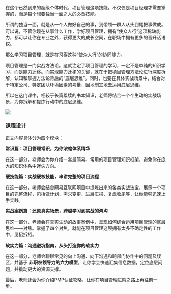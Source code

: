 在这个已然到来的超级个体时代，项目管理这项技能，不仅仅是项目经理才需要掌握的，而是每个想要独当一面之人的必备技能。

所谓的独当一面，就是从一个人做好自己的事，到带领一群人从头到尾把事做成。可以说，不管你现在从事什么工作，学好项目管理，拥有“使众人行”这项稀缺能力，都可以让你在专业之外，获得更大的成长空间，在职场中拥有更多的晋升话语权。

那么学习项目管理，就是在习得这种“使众人行”的协同能力。

项目管理是一门实战方法论。这就注定了项目管理的学习，一定不是单纯的知识学习，而是能力迁移。而实现能力迁移的关键，就在于把项目管理方法论进行深度拆解，认知和掌握方法论背后的“底层思维”。同时，也要在具体实战场景中，结合对于特定公司、特定团队环境因素的考量，因地制宜地去运用底层思维。

所以在这门课中，相较于长篇累牍的书本知识，老师将结合一个个生动的实战场景，为你拆解和提炼行动中的底层思维。

![](https://static001.geekbang.org/resource/image/c1/47/c1b7709cc83d367b32125e121fd50447.png)

### 课程设计

正文内容具体分为四个模块：

**常识篇：项目管理常识，为你浓缩体系精华**

在这一部分，老师会为你介绍一套最简易、常用的项目管理知识框架，避免你在庞大的知识体系中迷失方向。

**硬技能篇：实战硬核技能，串讲完整的项目流程**

在这一部分，老师会结合网易互联网项目中提炼出来的各类实战法宝，展示一个项目的完整流程，包括做计划、需求变更、进展汇报、复盘收尾等，让你能够迅速上手实践。

**实战案例篇：还原真实场景，跨越学习到实战的鸿沟**

在这一部分，老师会在真实生动的故事案例中，呈现如何综合运用项目管理的底层思维——对焦。掌握了四个对焦，就能在项目管理这项拥有太多不确定性的工作中，见招拆招。

**软实力篇：沟通避坑指南，从头打造你的软实力**

在这一部分，老师会聊聊常见的向上沟通、向下沟通和跨部门协作中的问题及误区，并基于 **非职权领导力的六力模型**，让你学会快速汇集信息数据，定位底层问题，并撬动更大的资源支撑。

最后，老师还会为你介绍PMP认证攻略，让你在项目管理进阶之路上再往前一步。
